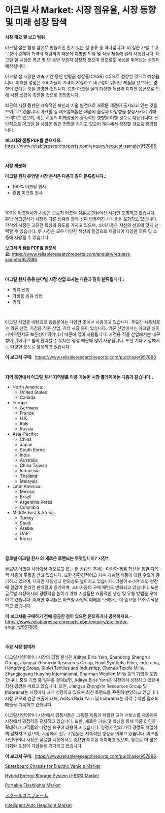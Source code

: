 <p><h1>아크릴 사 Market: 시장 점유율, 시장 동향 및 미래 성장 탐색</h1></p><p><strong>시장 개요 및 보고 범위</strong></p>
<p><p>아크릴 실은 합성 섬유로 만들어진 인기 있는 실 종류 중 하나입니다. 이 실은 가볍고 내구성이 강하며 가격이 저렴하기 때문에 다양한 의류 및 직물 제품에 널리 사용됩니다. 아크릴 실 시장은 최근 몇 년 동안 꾸준히 성장해 왔으며 앞으로도 예상을 뛰어넘는 성장이 예상됩니다. </p><p>아크릴 실 시장은 예측 기간 동안 연평균 성장률(CAGR) 4.5%로 성장할 것으로 예상됩니다. 이러한 성장은 소비자들이 가격이 저렴하고 내구성이 뛰어난 제품을 선호하는 경향이 있다는 것을 반영한 것입니다. 또한 아크릴 실의 다양한 색상과 디자인 옵션으로 인해 시장 성장이 촉진될 것으로 전망됩니다.</p><p>최근의 시장 동향은 지속적인 혁신과 기술 발전으로 새로운 제품이 출시되고 있는 것을 보여주고 있습니다. 아크릴 실 제조업체들은 제품의 품질과 다양성을 향상시키기 위해 노력하고 있으며, 이는 시장의 미래성장에 긍정적인 영향을 미칠 것으로 예상됩니다. 전반적으로 아크릴 실 시장은 밝은 전망을 가지고 있으며 계속해서 성장할 것으로 전망됩니다.</p></p>
<p><strong>보고서의 샘플 PDF를 받으세요:</strong> <a href="https://www.reliableresearchreports.com/enquiry/request-sample/957886">https://www.reliableresearchreports.com/enquiry/request-sample/957886</a></p>
<p>&nbsp;</p>
<p><strong>시장 세분화</strong></p>
<p><strong>아크릴 원사 유형별 시장 분석은 다음과 같이 분류됩니다.:</strong></p>
<p><ul><li>100% 아크릴 원사</li><li>혼합 아크릴 원사</li></ul></p>
<p>&nbsp;</p>
<p><p>100% 아크릴사가 시장은 오로지 아크릴 섬유로 만들어진 사가만 포함하고 있습니다. 혼방 아크릴사가 시장은 다른 섬유와 함께 섞여 만들어진 사가들을 포함하고 있습니다. 각각의 시장은 고유한 특성과 용도를 가지고 있으며, 소비자들은 자신의 선호에 맞게 선택할 수 있습니다. 두 시장은 모두 다양한 색상과 질감으로 제공되어 다양한 의류 및 소품에 사용될 수 있습니다.</p></p>
<p><strong>보고서의 샘플 PDF를 받으세요:</strong>&nbsp;<a href="https://www.reliableresearchreports.com/enquiry/request-sample/957886">https://www.reliableresearchreports.com/enquiry/request-sample/957886</a></p>
<p>&nbsp;</p>
<p><strong> 아크릴 원사 응용 분야별 시장 산업 조사는 다음과 같이 분류됩니다.:</strong></p>
<p><ul><li>의류 산업</li><li>가정용 섬유 산업</li><li>기타</li></ul></p>
<p>&nbsp;</p>
<p><p>아크릴 사업을 바탕으로 응용분야는 다양한 곳에서 사용되고 있습니다. 주요한 사용처로는 의류 산업, 가정용 직물 산업, 기타 시장 등이 있습니다. 의류 산업에서는 아크릴 실이 가벼우면서도 보온성이 뛰어나기 때문에 많이 사용됩니다. 가정용 직물 산업에서는 내구성이 뛰어나고 쉽게 관리할 수 있다는 장점 때문에 많이 사용됩니다. 또한 기타 시장에서도 다양한 용도로 활용되고 있습니다.</p></p>
<p><strong>이 보고서 구매:</strong>&nbsp; <a href="https://www.reliableresearchreports.com/purchase/957886">https://www.reliableresearchreports.com/purchase/957886</a></p>
<p>&nbsp;</p>
<p><strong>지역 측면에서 아크릴 원사 지역별로 이용 가능한 시장 플레이어는 다음과 같습니다.:</strong></p>
<p><ul>
    <li>
        North America:
        <ul>
            <li>United States</li>
            <li>Canada</li>
        </ul>
    </li>
    <li>
        Europe:
        <ul>
            <li>Germany</li>
            <li>France</li>
            <li>U.K.</li>
            <li>Italy</li>
            <li>Russia</li>
        </ul>
    </li>
    <li>
        Asia-Pacific:
        <ul>
            <li>China</li>
            <li>Japan</li>
            <li>South Korea</li>
            <li>India</li>
            <li>Australia</li>
            <li>China Taiwan</li>
            <li>Indonesia</li>
            <li>Thailand</li>
            <li>Malaysia</li>
        </ul>
    </li>
    <li>
        Latin America:
        <ul>
            <li>Mexico</li>
            <li>Brazil</li>
            <li>Argentina Korea</li>
            <li>Colombia</li>
        </ul>
    </li>
    <li>
        Middle East & Africa:
        <ul>
            <li>Turkey</li>
            <li>Saudi</li>
            <li>Arabia</li>
            <li>UAE</li>
            <li>Korea</li>
        </ul>
    </li>
    </ul></p>
<p>&nbsp;</p>
<p><strong>글로벌 아크릴 원사 의 새로운 트렌드는 무엇입니까? 시장?</strong></p>
<p><p>글로벌 아크릴 사업에서 떠오르고 있는 현 상황의 추세는 다양한 제품 혁신을 통한 다목적 사용이 주목을 받고 있습니다. 또한 친환경적이고 지속 가능한 제품에 대한 수요가 증가하고 있으며, 디자인 다양성과 편의성도 높아지고 있습니다. 더불어 e-커머스의 성장에 힘입어 온라인 판매량이 증가하며, 소비자들의 구매 패턴도 변화되고 있습니다. 또한 글로벌 시장에서의 경쟁력을 높이기 위해 기업들은 효율적인 생산 및 유통 방법을 모색하고 있습니다. 이러한 추세들은 아크릴 사업의 미래를 모색하는 데 중요한 요소로 작용하고 있습니다.</p></p>
<p><strong>이 보고서를 구매하기 전에 궁금한 점이 있으면 문의하거나 공유하세요.</strong>- <a href="https://www.reliableresearchreports.com/enquiry/pre-order-enquiry/957886">https://www.reliableresearchreports.com/enquiry/pre-order-enquiry/957886</a></p>
<p>&nbsp;</p>
<p><strong>주요 시장 참여자</strong></p>
<p><p>아크릴사인이어니 시장의 경쟁 분석은 Aditya Birla Yarn, Shandong Shengrui Group, Jiangsu Zhongxin Resources Group, Hanil Synthetic Fiber, Indorama, Hengfeng Group, Sutlej Textiles and Industries, Chenab Textile Mills, Zhangjiagang Huaying International, Sharman Woollen Mills 등의 기업을 포함합니다. 중요 기업 중 일부를 살펴보면, Aditya Birla Yarn은 시장에서 성장하고 있으며 최신 경향을 따르고 있습니다. 또한, Jiangsu Zhongxin Resources Group 및 Indorama는 시장에서 크게 성장하고 있으며 최신 트렌드를 꾸준히 반영하고 있습니다. 시장 규모와 연간 매출에 대해, Aditya Birla Yarn 및 Indorama는 각각 수백만 달러의 매출을 기록하고 있습니다. </p><p>아크릴사인이어니 시장에서 경쟁사들은 고품질 제품과 탁월한 고객 서비스를 제공하여 시장에서 경쟁력을 유지하고 있습니다. 또한, 새로운 기술 및 혁신을 통해 제품 라인을 확대하고 고객들의 다양한 요구에 대응하고 있습니다. 경쟁사 간의 가격 경쟁도 치열하게 펼쳐지고 있으며, 시장에서 선두 기업들은 지속적인 성장을 이루고 있습니다. 아크릴사인이어니 시장은 글로벌 시장에서도 중요한 위치를 차지하고 있으며, 앞으로 더 많은 기회와 도전이 기업들을 기다리고 있습니다.</p></p>
<p><strong>이 보고서 구매:</strong>&nbsp;&nbsp;<a href="https://www.reliableresearchreports.com/purchase/957886">https://www.reliableresearchreports.com/purchase/957886</a></p>
<p><p><a href="https://issuu.com/reportprime-2/docs/skateboard-chassis-for-electric-vehicle-market-siz">Skateboard Chassis for Electric Vehicle Market</a></p><p><a href="https://github.com/fiixsa/Market-Research-Report-List-2/blob/main/hybrid-energy-storage-system-hess-market.md">Hybrid Energy Storage System (HESS) Market</a></p><p><a href="https://view.publitas.com/reportprime-1/portable-flashlights-market-analysis-and-market-size-global-industry-overview-market-segmentation-and-forecast-2024-to-2031/">Portable Flashlights Market</a></p><p><a href="https://github.com/bucuel854722/Market-Research-Report-List-1/blob/main/961772916668.md">スクールユニフォーム</a></p><p><a href="https://issuu.com/reportprime-2/docs/intelligent-auto-headlight-market-size-2030.pptx">Intelligent Auto Headlight Market</a></p></p>
